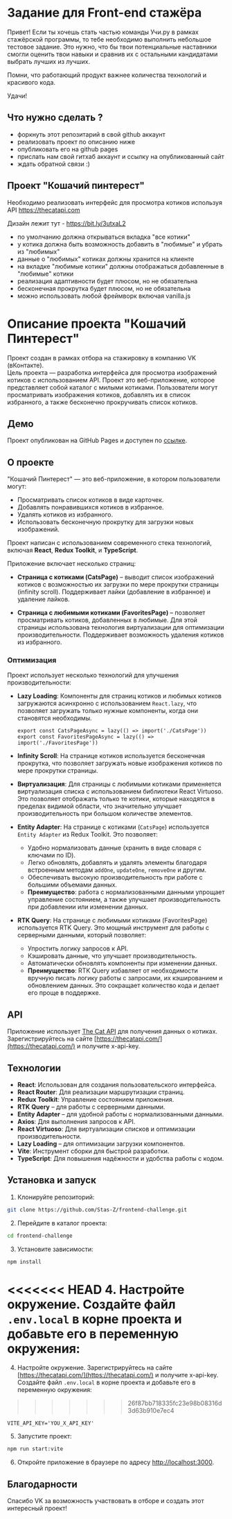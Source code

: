 # Задание для Front-end стажёра

Привет! Если ты хочешь стать частью команды Учи.ру в рамках стажёрской программы,
то тебе необходимо выполнить небольшое тестовое задание. Это нужно, что бы твои
потенциальные наставники смогли оценить твои навыки и сравнив их с остальными
кандидатами выбрать лучших из лучших.

Помни, что работающий продукт важнее количества технологий и красивого кода.

Удачи!

## Что нужно сделать ?

- форкнуть этот репозитарий в свой github аккаунт
- реализовать проект по описанию ниже
- опубликовать его на github pages
- прислать нам свой гитхаб аккаунт и ссылку на опубликованный сайт
- ждать обратной связи :)

## Проект "Кошачий пинтерест"

Необходимо реализовать интерфейс для просмотра котиков используя API https://thecatapi.com

Дизайн лежит тут - https://bit.ly/3utxaL2

- по умолчанию должна открываться вкладка "все котики"
- у котика должна быть возможность добавить в "любимые" и убрать из "любимых"
- данные о "любимых" котиках должны хранится на клиенте
- на вкладке "любимые котики" должны отображаться добавленные в "любимые" котики
- реализация адаптивности будет плюсом, но не обязательна
- бесконечная прокрутка будет плюсом, но не обязательна
- можно использовать любой фреймворк включая vanilla.js

#

# Описание проекта "Кошачий Пинтерест"

Проект создан в рамках отбора на стажировку в компанию VK (вКонтакте).  
Цель проекта — разработка интерфейса для просмотра изображений котиков с использованием API.
Проект это веб-приложение, которое представляет собой каталог с милыми котиками. Пользователи могут просматривать изображения котиков, добавлять их в список избранного, а также бесконечно прокручивать список котиков.

## Демо

Проект опубликован на GitHub Pages и доступен по [ссылке](https://stas-z.github.io/frontend-challenge/).

## О проекте

"Кошачий Пинтерест" — это веб-приложение, в котором пользователи могут:

- Просматривать список котиков в виде карточек.
- Добавлять понравившихся котиков в избранное.
- Удалять котиков из избранного.
- Использовать бесконечную прокрутку для загрузки новых изображений.

Проект написан с использованием современного стека технологий, включая **React**, **Redux Toolkit**, и **TypeScript**.

Приложение включает несколько страниц:

- **Страница с котиками (CatsPage)** – выводит список изображений котиков с возможностью их загрузки по мере прокрутки страницы (infinity scroll). Поддерживает лайки (добавление в избранное) и удаление лайков.

- **Страница с любимыми котиками (FavoritesPage)** – позволяет просматривать котиков, добавленных в любимые. Для этой страницы использована технология виртуализации для оптимизации производительности. Поддерживает возможность удаления котиков из избранного.

### Оптимизация

Проект использует несколько технологий для улучшения производительности:

- **Lazy Loading**: Компоненты для страниц котиков и любимых котиков загружаются асинхронно с использованием `React.lazy`, что позволяет загружать только нужные компоненты, когда они становятся необходимы.
    ```tsx
    export const CatsPageAsync = lazy(() => import('./CatsPage'))
    export const FavoritesPageAsync = lazy(() => import('./FavoritesPage'))
    ```
- **Infinity Scroll**: На странице котиков используется бесконечная прокрутка, что позволяет загружать новые изображения котиков по мере прокрутки страницы.

- **Виртуализация**: Для страницы с любимыми котиками применяется виртуализация списка с использованием библиотеки React Virtuoso. Это позволяет отображать только те котики, которые находятся в пределах видимой области, что значительно улучшает производительность при большом количестве элементов.

- **Entity Adapter**: На странице с котиками (`CatsPage`) используется `Entity Adapter` из Redux Toolkit. Это позволяет:

    - Удобно нормализовать данные (хранить в виде словаря с ключами по ID).
    - Легко обновлять, добавлять и удалять элементы благодаря встроенным методам `addOne`, `updateOne`, `removeOne` и другим.
    - Обеспечивать высокую производительность при работе с большими объемами данных.
    - **Преимущество**: работа с нормализованными данными упрощает управление состоянием, а также улучшает производительность при добавлении или изменении данных.

- **RTK Query**: На странице с любимыми котиками (FavoritesPage) используется RTK Query. Это мощный инструмент для работы с серверными данными, который позволяет:

    - Упростить логику запросов к API.
    - Кэшировать данные, что улучшает производительность.
    - Автоматически обновлять компоненты при изменении данных.
    - **Преимущество**: RTK Query избавляет от необходимости вручную писать логику работы с запросами, их кэшированием и обновлением данных. Это сокращает количество кода и делает его проще в поддержке.

## API

Приложение использует [The Cat API](https://thecatapi.com/) для получения данных о котиках.
Зарегистрируйтесь на сайте [https://thecatapi.com/](https://thecatapi.com/) и получите x-api-key.

## Технологии

- **React**: Использован для создания пользовательского интерфейса.
- **React Router**: Для реализации маршрутизации страниц.
- **Redux Toolkit**: Управление состоянием приложения.
- **RTK Query** – для работы с серверными данными.
- **Entity Adapter** – для удобной работы с нормализованными данными.
- **Axios**: Для выполнения запросов к API.
- **React Virtuoso**: Для виртуализации списков и оптимизации производительности.
- **Lazy Loading** – для оптимизации загрузки компонентов.
- **Vite**: Инструмент сборки для быстрой разработки.
- **TypeScript**: Для повышения надёжности и удобства работы с кодом.

## Установка и запуск

1. Клонируйте репозиторий:

```bash
git clone https://github.com/Stas-Z/frontend-challenge.git
```

2. Перейдите в каталог проекта:

```bash
cd frontend-challenge
```

3. Установите зависимости:

```bash
npm install
```

<<<<<<< HEAD
4. Настройте окружение. Создайте файл `.env.local` в корне проекта и добавьте его в переменную окружения:
=======
4. Настройте окружение. Зарегистрируйтесь на сайте [https://thecatapi.com/](https://thecatapi.com/) и получите x-api-key.
   Создайте файл `.env.local` в корне проекта и добавьте его в переменную окружения:
>>>>>>> 26f87bb718335fc23e98b08316d3d63b910e7ec4

```env
VITE_API_KEY='YOU_X_API_KEY'
```

5. Запустите проект:

```bash
npm run start:vite
```

6. Откройте приложение в браузере по адресу [http://localhost:3000](http://localhost:3000).

## Благодарности

Спасибо VK за возможность участвовать в отборе и создать этот интересный проект!
